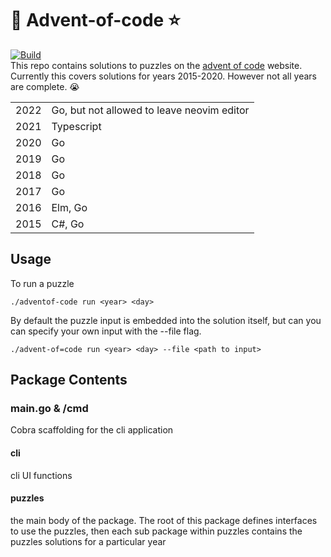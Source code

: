 # :christmas_tree: Advent-of-code :star:
[![Build](https://github.com/PezzA/advent-of-code/actions/workflows/build-only.yml/badge.svg)](https://github.com/PezzA/advent-of-code/actions/workflows/build-only.yml)<br/>
This repo contains solutions to puzzles on the [advent of code](https://www.adventofcode.com) website.  Currently this 
covers solutions for years 2015-2020.  However not all years are complete. :sob:


|  |  |
|--|--|
| 2022 | Go, but not allowed to leave neovim editor |
| 2021 | Typescript |
| 2020 | Go |
| 2019 | Go |
| 2018 | Go |
| 2017 | Go |
| 2016 | Elm, Go  |
| 2015 | C#, Go |

## Usage
To run a puzzle 

`./adventof-code run <year> <day>`

By default the puzzle input is embedded into the solution itself, but can you can specify your own input with the --file flag.

`./advent-of=code run <year> <day> --file <path to input>`

## Package Contents

### main.go & /cmd
Cobra scaffolding for the cli application

#### cli
cli UI functions

#### puzzles
the main body of the package.  The root of this package defines interfaces to use the puzzles, then each sub package within puzzles contains the puzzles solutions for a particular year







